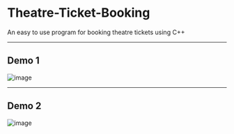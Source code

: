 # Theatre-Ticket-Booking
An easy to use program for booking theatre tickets using C++

***

## Demo 1
![image](https://user-images.githubusercontent.com/96369223/222884482-93a8ec09-bb32-402b-bb20-cb1ef030f2f9.png)

***

## Demo 2
![image](https://user-images.githubusercontent.com/96369223/222884553-616e2590-9a32-469e-a631-b3fae61d9a47.png)
